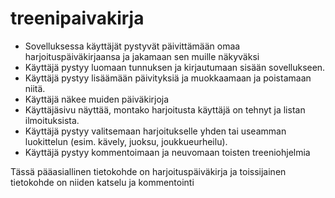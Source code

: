 # treenipaivakirja

* Sovelluksessa käyttäjät pystyvät päivittämään omaa harjoituspäiväkirjaansa ja jakamaan sen muille näkyväksi
* Käyttäjä pystyy luomaan tunnuksen ja kirjautumaan sisään sovellukseen.
* Käyttäjä pystyy lisäämään päivityksiä ja muokkaamaan ja poistamaan niitä.
* Käyttäjä näkee muiden päiväkirjoja
* Käyttäjäsivu näyttää, montako harjoitusta käyttäjä on tehnyt ja listan ilmoituksista.
* Käyttäjä pystyy valitsemaan harjoitukselle yhden tai useamman luokittelun (esim. kävely, juoksu, joukkueurheilu).
* Käyttäjä pystyy kommentoimaan ja neuvomaan toisten treeniohjelmia

Tässä pääasiallinen tietokohde on harjoituspäiväkirja ja toissijainen tietokohde on niiden katselu ja kommentointi
